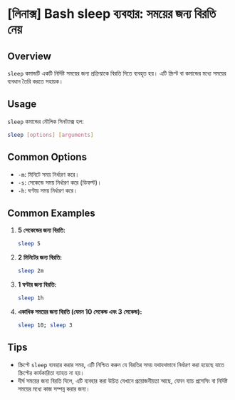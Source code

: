 # [লিনাক্স] Bash sleep ব্যবহার: সময়ের জন্য বিরতি নেয়

## Overview
`sleep` কমান্ডটি একটি নির্দিষ্ট সময়ের জন্য প্রক্রিয়াকে বিরতি দিতে ব্যবহৃত হয়। এটি স্ক্রিপ্ট বা কমান্ডের মধ্যে সময়ের ব্যবধান তৈরি করতে সহায়ক।

## Usage
`sleep` কমান্ডের মৌলিক সিনট্যাক্স হল:

```bash
sleep [options] [arguments]
```

## Common Options
- `-m`: মিনিটে সময় নির্ধারণ করে।
- `-s`: সেকেন্ডে সময় নির্ধারণ করে (ডিফল্ট)।
- `-h`: ঘণ্টায় সময় নির্ধারণ করে।

## Common Examples
1. **5 সেকেন্ডের জন্য বিরতি:**
   ```bash
   sleep 5
   ```

2. **2 মিনিটের জন্য বিরতি:**
   ```bash
   sleep 2m
   ```

3. **1 ঘণ্টার জন্য বিরতি:**
   ```bash
   sleep 1h
   ```

4. **একাধিক সময়ের জন্য বিরতি (যেমন 10 সেকেন্ড এবং 3 সেকেন্ড):**
   ```bash
   sleep 10; sleep 3
   ```

## Tips
- স্ক্রিপ্টে `sleep` ব্যবহার করার সময়, এটি নিশ্চিত করুন যে বিরতির সময় যথাযথভাবে নির্ধারণ করা হয়েছে যাতে স্ক্রিপ্টের কার্যকারিতা ব্যাহত না হয়।
- দীর্ঘ সময়ের জন্য বিরতি দিলে, এটি ব্যবহার করা উচিত যেখানে প্রয়োজনীয়তা আছে, যেমন ব্যাচ প্রসেসিং বা নির্দিষ্ট সময়ের মধ্যে কাজ সম্পন্ন করার জন্য।